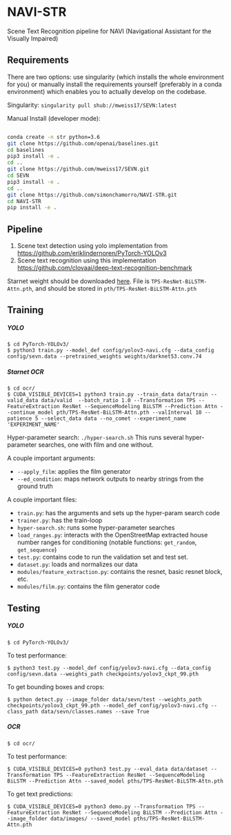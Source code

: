 # NAVI-STR
Scene Text Recognition pipeline for NAVI (Navigational Assistant for the Visually Impaired)

## Requirements
There are two options: use singularity (which installs the whole environment for you) or manually install the requirements yourself (preferably in a conda environment) which enables you to actually develop on the codebase.

Singularity:
`singularity pull shub://mweiss17/SEVN:latest`


Manual Install (developer mode):
```bash

conda create -n str python=3.6
git clone https://github.com/openai/baselines.git
cd baselines
pip3 install -e .
cd ..
git clone https://github.com/mweiss17/SEVN.git
cd SEVN
pip3 install -e .
cd ..
git clone https://github.com/simonchamorro/NAVI-STR.git
cd NAVI-STR
pip install -e .
```

## Pipeline
1. Scene text detection using yolo implementation from https://github.com/eriklindernoren/PyTorch-YOLOv3
2. Scene text recognition using this implementation https://github.com/clovaai/deep-text-recognition-benchmark

Starnet weight should be downloaded [here](https://drive.google.com/drive/folders/15WPsuPJDCzhp2SvYZLRj8mAlT3zmoAMW). File is `TPS-ResNet-BiLSTM-Attn.pth`, and should be stored in `pth/TPS-ResNet-BiLSTM-Attn.pth`

## Training
##### YOLO
    $ cd PyTorch-YOLOv3/
    $ python3 train.py --model_def config/yolov3-navi.cfg --data_config config/sevn.data --pretrained_weights weights/darknet53.conv.74

##### Starnet OCR	
    $ cd ocr/
    $ CUDA_VISIBLE_DEVICES=1 python3 train.py --train_data data/train --valid_data data/valid  --batch_ratio 1.0 --Transformation TPS --FeatureExtraction ResNet --SequenceModeling BiLSTM --Prediction Attn --continue_model pth/TPS-ResNet-BiLSTM-Attn.pth --valInterval 10 --patience 5 --select_data data --no_comet --experiment_name 'EXPERIMENT_NAME'

Hyper-parameter search:
`./hyper-search.sh`
This runs several hyper-parameter searches, one with film and one without.

A couple important arguments:
- `--apply_film`: applies the film generator
- `--ed_condition`: maps network outputs to nearby strings from the ground truth

A couple important files:
- `train.py`: has the arguments and sets up the hyper-param search code
- `trainer.py`: has the train-loop
- `hyper-search.sh`: runs some hyper-parameter searches
- `load_ranges.py`: interacts with the OpenStreetMap extracted house number ranges for conditioning (notable functions: `get_random`, `get_sequence`)
- `test.py`: contains code to run the validation set and test set.
- `dataset.py`: loads and normalizes our data
- `modules/feature_extraction.py`: contains the resnet, basic resnet block, etc.
- `modules/film.py`: contains the film generator code

## Testing
##### YOLO
    $ cd PyTorch-YOLOv3/

To test performance:

    $ python3 test.py --model_def config/yolov3-navi.cfg --data_config config/sevn.data --weights_path checkpoints/yolov3_ckpt_99.pth
 
To get bounding boxes and crops:

    $ python detect.py --image_folder data/sevn/test --weights_path checkpoints/yolov3_ckpt_99.pth --model_def config/yolov3-navi.cfg --class_path data/sevn/classes.names --save True

##### OCR
    $ cd ocr/

To test performance:

    $ CUDA_VISIBLE_DEVICES=0 python3 test.py --eval_data data/dataset --Transformation TPS --FeatureExtraction ResNet --SequenceModeling BiLSTM --Prediction Attn --saved_model pths/TPS-ResNet-BiLSTM-Attn.pth

To get text predictions:

    $ CUDA_VISIBLE_DEVICES=0 python3 demo.py --Transformation TPS --FeatureExtraction ResNet --SequenceModeling BiLSTM --Prediction Attn --image_folder data/images/ --saved_model pths/TPS-ResNet-BiLSTM-Attn.pth

